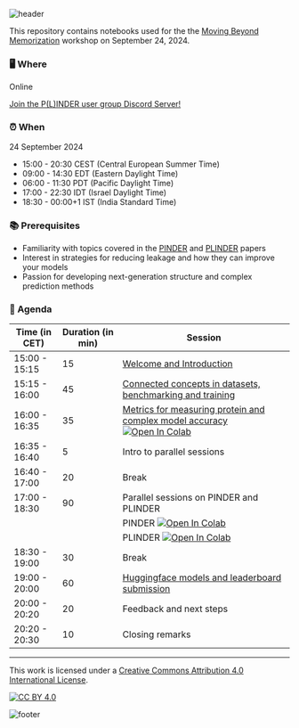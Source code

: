 ![header](https://www.plinder.sh/blog/training_header.png)

This repository contains notebooks used for the the [Moving Beyond Memorization](https://www.plinder.sh/blog/training) workshop on September 24, 2024.

### 🖥️ Where

Online

[Join the P(L)INDER user group Discord Server!](https://discord.gg/RrrYBC7d)

### ⏰ When

24 September 2024

- 15:00 - 20:30 CEST (Central European Summer Time)
- 09:00 - 14:30 EDT (Eastern Daylight Time)
- 06:00 - 11:30 PDT (Pacific Daylight Time)
- 17:00 - 22:30 IDT (Israel Daylight Time)
- 18:30 - 00:00+1 IST (India Standard Time)

### 📚 Prerequisites

- Familiarity with topics covered in the [PINDER](https://www.biorxiv.org/content/10.1101/2024.07.17.603980v4) and [PLINDER](https://www.biorxiv.org/content/10.1101/2024.07.17.603955v3) papers
- Interest in strategies for reducing leakage and how they can improve your models
- Passion for developing next-generation structure and complex prediction methods

### 📅 Agenda

| Time (in CET) | Duration (in min) | Session                                                    |
|---------------|----------|-----------------------------------------------------------|
| 15:00 - 15:15 | 15       | [Welcome and Introduction](slides/welcome.pdf)                                   |
| 15:15 - 16:00 | 45       | [Connected concepts in datasets, benchmarking and training](slides/connected_concepts.pdf) |
| 16:00 - 16:35 | 35       | [Metrics for measuring protein and complex model accuracy](slides/metrics.pdf) [![Open In Colab](https://colab.research.google.com/assets/colab-badge.svg)](https://colab.research.google.com/github/plinder-org/moving_beyond_memorisation/blob/main/notebooks/metrics.ipynb) |
| 16:35 - 16:40 | 5        | Intro to parallel sessions                                  |
| 16:40 - 17:00 | 20       | Break                                                       |
| 17:00 - 18:30 | 90       | Parallel sessions on PINDER and PLINDER                    |
|               |          | PINDER [![Open In Colab](https://colab.research.google.com/assets/colab-badge.svg)](https://colab.research.google.com/github/plinder-org/moving_beyond_memorisation/blob/main/notebooks/pinder.ipynb) |
|               |          | PLINDER [![Open In Colab](https://colab.research.google.com/assets/colab-badge.svg)](https://colab.research.google.com/github/plinder-org/moving_beyond_memorisation/blob/main/notebooks/plinder.ipynb) |
| 18:30 - 19:00 | 30       | Break                                |
| 19:00 - 20:00 | 60       | [Huggingface models and leaderboard submission](slides/huggingface.pdf) |
| 20:00 - 20:20 | 20       | Feedback and next steps |
| 20:20 - 20:30 | 10       | Closing remarks |

---

This work is licensed under a
[Creative Commons Attribution 4.0 International License](http://creativecommons.org/licenses/by/4.0/).

[![CC BY 4.0](https://i.creativecommons.org/l/by/4.0/88x31.png)](http://creativecommons.org/licenses/by/4.0/)

![footer](https://www.plinder.sh/blog/training_plinder_pinder.png)
